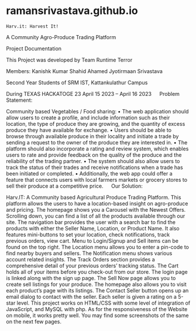 # ramansrivastava.github.io
    Harv.it: Harvest It!
A Community Agro-Produce Trading Platform

Project Documentation

This Project was developed by
Team Runtime Terror

Members:
Kanishk Kumar
Shahid Ahamed
Jyotirmaan Srivastava

Second Year Students of
SRM IST, Kattankulathur Campus

During
TEXAS HACKATOGE 23
April 15 2023 – April 16 2023
 
Problem Statement:

Community based Vegetables / Food sharing:
•	The web application should allow users to create a profile, and include information such as their location, the type of produce they are growing, and the quantity of excess produce they have available for exchange.
•	Users should be able to browse through available produce in their locality and initiate a trade by sending a request to the owner of the produce they are interested in. 
•	The platform should also incorporate a rating and review system, which enables users to rate and provide feedback on the quality of the produce and the reliability of the trading partner. 
•	The system should also allow users to track the status of their trades and receive notifications when a trade has been initiated or completed. 
•	Additionally, the web app could offer a feature that connects users with local farmers markets or grocery stores to sell their produce at a competitive price.
 
Our Solution:

Harv.IT: A Community based Agricultural Produce Trading Platform. This platform allows the users to have a location-based insight on agro-produce and pricing.
The homepage shows you a Carousel with the Newest Offers. Scrolling down, you can find a list of all the products available through our site.
The navigation bar provides the user with a search bar to find the products with either the Seller Name, Location, or Product Name. It also features mini-buttons to set your location, check notifications, track previous orders, view cart. Menu to Login/Signup and Sell items can be found on the top right.
The Location menu allows you to enter a pin-code to find nearby buyers and sellers.
The Notification menu shows various account related insights.
The Track Orders section provides a comprehensive detail of your previous orders’ tracking status.
The Cart holds all of your items before you check-out from our store.
The login page is linked along with the sign up page.
The Sell Now page allows you to create sell listings for your produce.
The homepage also allows you to visit each product’s page with its listings.
The Contact Seller button opens up an email dialog to contact with the seller.
Each seller is given a rating on a 5-star level.
This project works on HTML/CSS with some level of integration of JavaScript, and MySQL with php.
As for the responsiveness of the Website on mobile, it works pretty well. You may find some screenshots of the same on the next few pages.        
